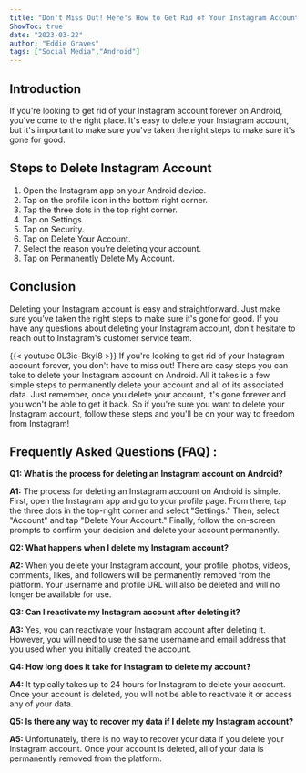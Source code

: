 ```yaml
---
title: "Don't Miss Out! Here's How to Get Rid of Your Instagram Account Forever on Android!"
ShowToc: true 
date: "2023-03-22"
author: "Eddie Graves" 
tags: ["Social Media","Android"]
---
```

## Introduction

If you're looking to get rid of your Instagram account forever on Android, you've come to the right place. It's easy to delete your Instagram account, but it's important to make sure you've taken the right steps to make sure it's gone for good. 

## Steps to Delete Instagram Account

1. Open the Instagram app on your Android device. 
2. Tap on the profile icon in the bottom right corner.
3. Tap the three dots in the top right corner. 
4. Tap on Settings.
5. Tap on Security.
6. Tap on Delete Your Account. 
7. Select the reason you're deleting your account.
8. Tap on Permanently Delete My Account. 

## Conclusion

Deleting your Instagram account is easy and straightforward. Just make sure you’ve taken the right steps to make sure it's gone for good. If you have any questions about deleting your Instagram account, don't hesitate to reach out to Instagram's customer service team.

{{< youtube 0L3ic-BkyI8 >}} 
If you're looking to get rid of your Instagram account forever, you don't have to miss out! There are easy steps you can take to delete your Instagram account on Android. All it takes is a few simple steps to permanently delete your account and all of its associated data. Just remember, once you delete your account, it's gone forever and you won't be able to get it back. So if you're sure you want to delete your Instagram account, follow these steps and you'll be on your way to freedom from Instagram!

## Frequently Asked Questions (FAQ) :
**Q1: What is the process for deleting an Instagram account on Android?**

**A1:** The process for deleting an Instagram account on Android is simple. First, open the Instagram app and go to your profile page. From there, tap the three dots in the top-right corner and select "Settings." Then, select "Account" and tap "Delete Your Account." Finally, follow the on-screen prompts to confirm your decision and delete your account permanently. 

**Q2: What happens when I delete my Instagram account?**

**A2:** When you delete your Instagram account, your profile, photos, videos, comments, likes, and followers will be permanently removed from the platform. Your username and profile URL will also be deleted and will no longer be available for use. 

**Q3: Can I reactivate my Instagram account after deleting it?**

**A3:** Yes, you can reactivate your Instagram account after deleting it. However, you will need to use the same username and email address that you used when you initially created the account. 

**Q4: How long does it take for Instagram to delete my account?**

**A4:** It typically takes up to 24 hours for Instagram to delete your account. Once your account is deleted, you will not be able to reactivate it or access any of your data. 

**Q5: Is there any way to recover my data if I delete my Instagram account?**

**A5:** Unfortunately, there is no way to recover your data if you delete your Instagram account. Once your account is deleted, all of your data is permanently removed from the platform.




